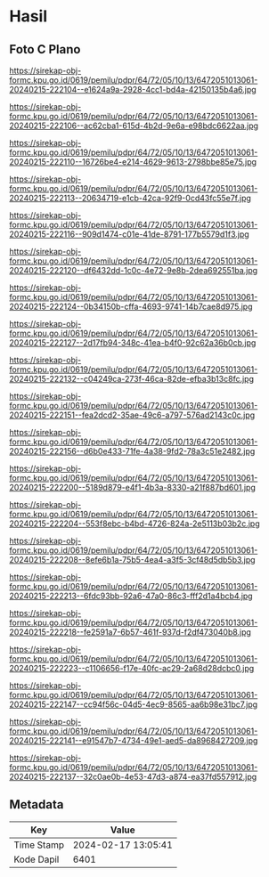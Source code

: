 # Hasil

## Foto C Plano

https://sirekap-obj-formc.kpu.go.id/0619/pemilu/pdpr/64/72/05/10/13/6472051013061-20240215-222104--e1624a9a-2928-4cc1-bd4a-42150135b4a6.jpg

https://sirekap-obj-formc.kpu.go.id/0619/pemilu/pdpr/64/72/05/10/13/6472051013061-20240215-222106--ac62cba1-615d-4b2d-9e6a-e98bdc6622aa.jpg

https://sirekap-obj-formc.kpu.go.id/0619/pemilu/pdpr/64/72/05/10/13/6472051013061-20240215-222110--16726be4-e214-4629-9613-2798bbe85e75.jpg

https://sirekap-obj-formc.kpu.go.id/0619/pemilu/pdpr/64/72/05/10/13/6472051013061-20240215-222113--20634719-e1cb-42ca-92f9-0cd43fc55e7f.jpg

https://sirekap-obj-formc.kpu.go.id/0619/pemilu/pdpr/64/72/05/10/13/6472051013061-20240215-222116--909d1474-c01e-41de-8791-177b5579d1f3.jpg

https://sirekap-obj-formc.kpu.go.id/0619/pemilu/pdpr/64/72/05/10/13/6472051013061-20240215-222120--df6432dd-1c0c-4e72-9e8b-2dea692551ba.jpg

https://sirekap-obj-formc.kpu.go.id/0619/pemilu/pdpr/64/72/05/10/13/6472051013061-20240215-222124--0b34150b-cffa-4693-9741-14b7cae8d975.jpg

https://sirekap-obj-formc.kpu.go.id/0619/pemilu/pdpr/64/72/05/10/13/6472051013061-20240215-222127--2d17fb94-348c-41ea-b4f0-92c62a36b0cb.jpg

https://sirekap-obj-formc.kpu.go.id/0619/pemilu/pdpr/64/72/05/10/13/6472051013061-20240215-222132--c04249ca-273f-46ca-82de-efba3b13c8fc.jpg

https://sirekap-obj-formc.kpu.go.id/0619/pemilu/pdpr/64/72/05/10/13/6472051013061-20240215-222151--fea2dcd2-35ae-49c6-a797-576ad2143c0c.jpg

https://sirekap-obj-formc.kpu.go.id/0619/pemilu/pdpr/64/72/05/10/13/6472051013061-20240215-222156--d6b0e433-71fe-4a38-9fd2-78a3c51e2482.jpg

https://sirekap-obj-formc.kpu.go.id/0619/pemilu/pdpr/64/72/05/10/13/6472051013061-20240215-222200--5189d879-e4f1-4b3a-8330-a21f887bd601.jpg

https://sirekap-obj-formc.kpu.go.id/0619/pemilu/pdpr/64/72/05/10/13/6472051013061-20240215-222204--553f8ebc-b4bd-4726-824a-2e5113b03b2c.jpg

https://sirekap-obj-formc.kpu.go.id/0619/pemilu/pdpr/64/72/05/10/13/6472051013061-20240215-222208--8efe6b1a-75b5-4ea4-a3f5-3cf48d5db5b3.jpg

https://sirekap-obj-formc.kpu.go.id/0619/pemilu/pdpr/64/72/05/10/13/6472051013061-20240215-222213--6fdc93bb-92a6-47a0-86c3-fff2d1a4bcb4.jpg

https://sirekap-obj-formc.kpu.go.id/0619/pemilu/pdpr/64/72/05/10/13/6472051013061-20240215-222218--fe2591a7-6b57-461f-937d-f2df473040b8.jpg

https://sirekap-obj-formc.kpu.go.id/0619/pemilu/pdpr/64/72/05/10/13/6472051013061-20240215-222223--c1106656-f17e-40fc-ac29-2a68d28dcbc0.jpg

https://sirekap-obj-formc.kpu.go.id/0619/pemilu/pdpr/64/72/05/10/13/6472051013061-20240215-222147--cc94f56c-04d5-4ec9-8565-aa6b98e31bc7.jpg

https://sirekap-obj-formc.kpu.go.id/0619/pemilu/pdpr/64/72/05/10/13/6472051013061-20240215-222141--e91547b7-4734-49e1-aed5-da8968427209.jpg

https://sirekap-obj-formc.kpu.go.id/0619/pemilu/pdpr/64/72/05/10/13/6472051013061-20240215-222137--32c0ae0b-4e53-47d3-a874-ea37fd557912.jpg


## Metadata

| Key        | Value               |
| ---------- | ------------------- |
| Time Stamp | 2024-02-17 13:05:41 |
| Kode Dapil | 6401                |



